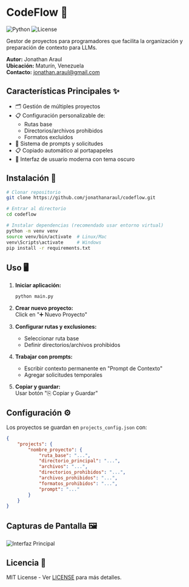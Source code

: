 # CodeFlow 🚀

![Python](https://img.shields.io/badge/Python-3.10%2B-blue)
![License](https://img.shields.io/badge/License-MIT-green)

Gestor de proyectos para programadores que facilita la organización y preparación de contexto para LLMs.

**Autor:** Jonathan Araul  
**Ubicación:** Maturín, Venezuela  
**Contacto:** [jonathan.araul@gmail.com](mailto:jonathan.araul@gmail.com)

## Características Principales ✨

- 🗂️ Gestión de múltiples proyectos
- 📋 Configuración personalizable de:
  - Rutas base
  - Directorios/archivos prohibidos
  - Formatos excluidos
- 📝 Sistema de prompts y solicitudes
- 📋 Copiado automático al portapapeles
- 🎨 Interfaz de usuario moderna con tema oscuro

## Instalación 🔧

```bash
# Clonar repositorio
git clone https://github.com/jonathanaraul/codeflow.git

# Entrar al directorio
cd codeflow

# Instalar dependencias (recomendado usar entorno virtual)
python -m venv venv
source venv/bin/activate  # Linux/Mac
venv\Scripts\activate     # Windows
pip install -r requirements.txt
```

## Uso 🖥️

1. **Iniciar aplicación:**
   
   ```bash
   python main.py
   ```
2. **Crear nuevo proyecto:**  
   Click en "➕ Nuevo Proyecto"
3. **Configurar rutas y exclusiones:**  
   - Seleccionar ruta base  
   - Definir directorios/archivos prohibidos
4. **Trabajar con prompts:**  
   - Escribir contexto permanente en "Prompt de Contexto"  
   - Agregar solicitudes temporales
5. **Copiar y guardar:**  
   Usar botón "⎘ Copiar y Guardar"

## Configuración ⚙️

Los proyectos se guardan en `projects_config.json` con:

```json
{
    "projects": {
        "nombre_proyecto": {
            "ruta_base": "...",
            "directorio_principal": "...",
            "archivos": "...",
            "directorios_prohibidos": "...",
            "archivos_prohibidos": "...",
            "formatos_prohibidos": "...",
            "prompt": "..."
        }
    }
}
```

## Capturas de Pantalla 🖼️

![Interfaz Principal](https://ejemplo.com/captura-codeflow.jpg)

## Licencia 📄

MIT License - Ver [LICENSE](LICENSE) para más detalles.